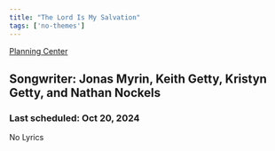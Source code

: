 ```yaml
---
title: "The Lord Is My Salvation"
tags: ['no-themes']
---
```


[Planning Center](https://services.planningcenteronline.com/songs/17210944)

## Songwriter: Jonas Myrin, Keith Getty, Kristyn Getty, and Nathan Nockels
### Last scheduled: Oct 20, 2024          

No Lyrics

